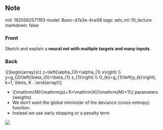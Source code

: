 ## Note
nid: 1620562571193
model: Basic-d7a3e-4ce08
tags: adv_ml::10_lecture
markdown: false

### Front
Sketch and explain a <b>neural net with multiple targets and many
inputs</b>.

### Back
<div>
  \[\begin{array}{c} z=\left(\alpha_{0}+\alpha_{1} x\right) \\
  y=g_{2}\left(\beta_{0}+\beta_{1} z_{1}\right) \\
  O_{k}=g_{1}\left(y_{k}\right), k=1, \ldots, K . \end{array}\]
</div>
<div>
  <div>
    <ul>
      <li>\[\mathrm{M}(\mathrm{p}+1)+\mathrm{K}(\mathrm{M}+1)\]
      parameters (weights)
      <li>We don’t want the global minimizer of the deviance
      (cross-entropy) function.
      <li>Instead we use early stopping or a penalty term
    </ul>
  </div>
</div>
<div><img src=
"paste-286f949d95015c4f04bbf4ee1a4c7ef733d0b3ff.jpg"></div>
